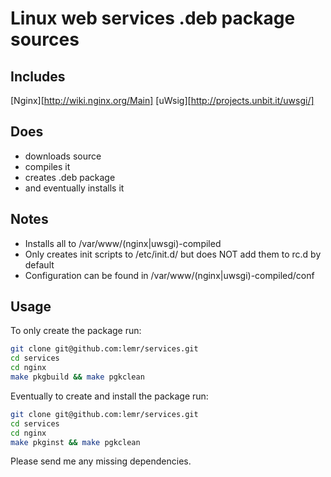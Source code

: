 Linux web services .deb package sources
=======================================


Includes
--------

[Nginx][http://wiki.nginx.org/Main]
[uWsig][http://projects.unbit.it/uwsgi/]


Does
----

* downloads source
* compiles it
* creates .deb package
* and eventually installs it


Notes
-----

* Installs all to /var/www/(nginx|uwsgi)-compiled
* Only creates init scripts to /etc/init.d/ but does NOT add them to rc.d by default
* Configuration can be found in /var/www/(nginx|uwsgi)-compiled/conf

Usage
-----

To only create the package run:

```bash
git clone git@github.com:lemr/services.git
cd services
cd nginx
make pkgbuild && make pgkclean
```


Eventually to create and install the package run:

```bash
git clone git@github.com:lemr/services.git
cd services
cd nginx
make pkginst && make pgkclean
```


Please send me any missing dependencies.
